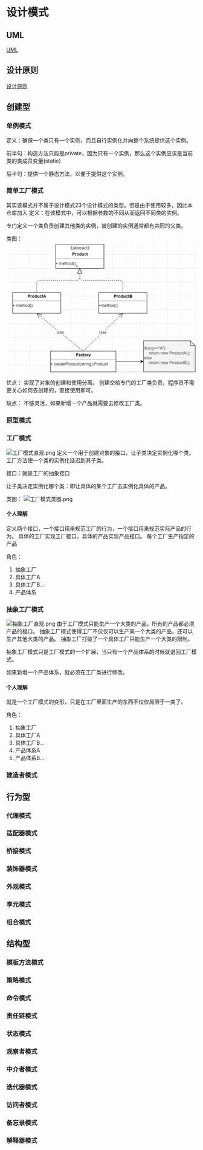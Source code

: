 # 设计模式
## UML
[UML](https://github.com/baijiangLai/DesignPattern/tree/master/UML)
## 设计原则
[设计原则](https://github.com/baijiangLai/DesignPattern/tree/master/principle)
## 创建型
### 单例模式
定义：确保一个类只有一个实例，而且自行实例化并向整个系统提供这个实例。

前半句：构造方法只能是private，因为只有一个实例，那么这个实例应该是当前类的类成员变量(static)

后半句：提供一个静态方法，以便于提供这个实例。
### 简单工厂模式
其实该模式并不属于设计模式23个设计模式的类型。但是由于使用较多，因此本仓库加入
定义：在该模式中，可以根据参数的不同从而返回不同类的实例。

专门定义一个类负责创建其他类的实例，被创建的实例通常都有共同的父类。

类图：
![](https://raw.githubusercontent.com/baijiangLai/DesignPattern/master/images/behavioralType/%E7%AE%80%E5%8D%95%E5%B7%A5%E5%8E%82.png)

优点：
实现了对象的创建和使用分离。
创建交给专门的工厂类负责，程序员不需要关心如何去创建的，直接使用即可。

缺点：
不够灵活，如果新增一个产品就需要去修改工厂类。

### 原型模式
### 工厂模式
![工厂模式直观.png](https://raw.githubusercontent.com/baijiangLai/DesignPattern/master/images/behavioralType/images%2FbehavioralType%2F%E5%B7%A5%E5%8E%82%E6%A8%A1%E5%BC%8F%E7%9B%B4%E8%A7%82.png)
定义一个用于创建对象的接口，让子类决定实例化哪个类。工厂方法使一个类的实例化延迟到其子类。

接口：就是工厂的抽象接口

让子类决定实例化哪个类：即让具体的某个工厂去实例化具体的产品。 

类图：
![工厂模式类图.png](https://raw.githubusercontent.com/baijiangLai/DesignPattern/master/images/behavioralType/images%2FbehavioralType%2F%E5%B7%A5%E5%8E%82%E6%A8%A1%E5%BC%8F%E7%B1%BB%E5%9B%BE.png)

#### 个人理解
定义两个接口，一个接口用来规范工厂的行为，一个接口用来规范实际产品的行为。
具体的工厂实现工厂接口，具体的产品实现产品接口。
每个工厂生产指定的产品

角色：
1. 抽象工厂
2. 具体工厂A
3. 具体工厂B...
4. 产品体系

### 抽象工厂模式
![抽象工厂直观.png](https://raw.githubusercontent.com/baijiangLai/DesignPattern/master/images/behavioralType/images%2FbehavioralType%2F%E6%8A%BD%E8%B1%A1%E5%B7%A5%E5%8E%82%E7%9B%B4%E8%A7%82.png)
由于工厂模式只能生产一个大类的产品，所有的产品都必须产品的接口。
抽象工厂模式使得工厂不仅仅可以生产某一个大类的产品，还可以生产其他大类的产品。
抽象工厂打破了一个具体工厂只能生产一个大类的限制。


抽象工厂模式只是工厂模式的一个扩展，当只有一个产品体系的时候就退回工厂模式。

如果新增一个产品体系，就必须在工厂类进行修改。

#### 个人理解
就是一个工厂模式的变形，只是在工厂里面生产的东西不仅仅局限于一类了。

角色：
1. 抽象工厂
2. 具体工厂A
3. 具体工厂B...
3. 产品体系A
4. 产品体系B...

### 建造者模式


## 行为型
### 代理模式
### 适配器模式
### 桥接模式
### 装饰器模式
### 外观模式
### 享元模式
### 组合模式

## 结构型
### 模板方法模式
### 策略模式
### 命令模式
### 责任链模式
### 状态模式
### 观察者模式
### 中介者模式
### 迭代器模式
### 访问者模式
### 备忘录模式
### 解释器模式
